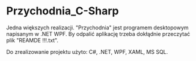 # Przychodnia_C-Sharp
Jedna  większych realizacji. "Przychodnia" jest programem desktopowym napisanym w .NET WPF. By odpalić aplikację trzeba dokłądnie przeczytać plik "REAMDE !!!.txt".

Do zrealizowanie projektu użyto: C#, .NET, WPF, XAML, MS SQL.
